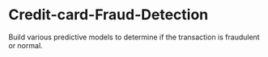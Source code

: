 # Credit-card-Fraud-Detection
Build various predictive models to determine if the transaction is fraudulent or normal.
